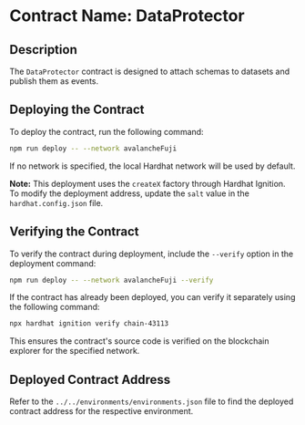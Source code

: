 # Contract Name: DataProtector

## Description

The `DataProtector` contract is designed to attach schemas to datasets and publish them as events.

## Deploying the Contract

To deploy the contract, run the following command:

```sh
npm run deploy -- --network avalancheFuji
```

If no network is specified, the local Hardhat network will be used by default.

**Note:** This deployment uses the `createX` factory through Hardhat Ignition. To modify the deployment address, update the `salt` value in the `hardhat.config.json` file.

## Verifying the Contract

To verify the contract during deployment, include the `--verify` option in the deployment command:

```sh
npm run deploy -- --network avalancheFuji --verify
```

If the contract has already been deployed, you can verify it separately using the following command:

```sh
npx hardhat ignition verify chain-43113
```

This ensures the contract's source code is verified on the blockchain explorer for the specified network.

## Deployed Contract Address

Refer to the `../../environments/environments.json` file to find the deployed contract address for the respective environment.
